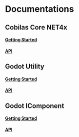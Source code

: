 # Documentations

## Cobilas Core NET4x

#### [Getting Started](core-net4x-getting-started.html)
#### [API](com.cobilas.cs.lib.core.net4x.api/Cobilas.html)

## Godot Utility

#### [Getting Started](gd-utility-getting-started.html)
#### [API](com.cobilas.godot.utility.api/Cobilas.GodotEngine.Utility.html)

## Godot IComponent

#### [Getting Started](gd-icomponent-started.html)
#### [API](com.cobilas.godot.icomponent.api/Cobilas.GodotEngine.Component.html)